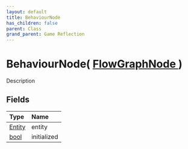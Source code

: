 ```yaml
---
layout: default
title: BehaviourNode
has_children: false
parent: Class
grand_parent: Game Reflection
---
```

# BehaviourNode( [ FlowGraphNode ](/docs/game-reflection/classes/flow_graph_node) )
Description 

## Fields

| Type | Name |
|:-------------|:--------------|
| [Entity](/docs/game-reflection/classes/entity) | entity |
| [bool](/docs/game-reflection/components/bool) | initialized |

